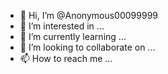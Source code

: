 - 👋 Hi, I’m @Anonymous00099999
- 👀 I’m interested in ...
- 🌱 I’m currently learning ...
- 💞️ I’m looking to collaborate on ...
- 📫 How to reach me ...

<!---
Anonymous00099999/Anonymous00099999 is a ✨ special ✨ repository because its `README.md` (this file) appears on your GitHub profile.
You can click the Preview link to take a look at your changes.
--
